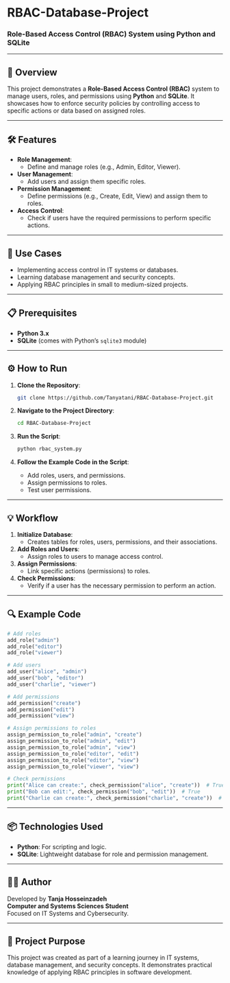 # **RBAC-Database-Project**

### **Role-Based Access Control (RBAC) System using Python and SQLite**

---

## 🚀 **Overview**

This project demonstrates a **Role-Based Access Control (RBAC)** system to manage users, roles, and permissions using **Python** and **SQLite**. It showcases how to enforce security policies by controlling access to specific actions or data based on assigned roles.

---

## 🛠 **Features**

- **Role Management**:
  - Define and manage roles (e.g., Admin, Editor, Viewer).
- **User Management**:
  - Add users and assign them specific roles.
- **Permission Management**:
  - Define permissions (e.g., Create, Edit, View) and assign them to roles.
- **Access Control**:
  - Check if users have the required permissions to perform specific actions.

---

## 🎯 **Use Cases**

- Implementing access control in IT systems or databases.
- Learning database management and security concepts.
- Applying RBAC principles in small to medium-sized projects.

---

## 📋 **Prerequisites**

- **Python 3.x**
- **SQLite** (comes with Python’s `sqlite3` module)

---

## ⚙️ **How to Run**

1. **Clone the Repository**:
   ```bash
   git clone https://github.com/Tanyatani/RBAC-Database-Project.git
   ```

2. **Navigate to the Project Directory**:
   ```bash
   cd RBAC-Database-Project
   ```

3. **Run the Script**:
   ```bash
   python rbac_system.py
   ```

4. **Follow the Example Code in the Script**:
   - Add roles, users, and permissions.
   - Assign permissions to roles.
   - Test user permissions.

---

## 💡 **Workflow**

1. **Initialize Database**:
   - Creates tables for roles, users, permissions, and their associations.
2. **Add Roles and Users**:
   - Assign roles to users to manage access control.
3. **Assign Permissions**:
   - Link specific actions (permissions) to roles.
4. **Check Permissions**:
   - Verify if a user has the necessary permission to perform an action.

---

## 🔍 **Example Code**

```python
# Add roles
add_role("admin")
add_role("editor")
add_role("viewer")

# Add users
add_user("alice", "admin")
add_user("bob", "editor")
add_user("charlie", "viewer")

# Add permissions
add_permission("create")
add_permission("edit")
add_permission("view")

# Assign permissions to roles
assign_permission_to_role("admin", "create")
assign_permission_to_role("admin", "edit")
assign_permission_to_role("admin", "view")
assign_permission_to_role("editor", "edit")
assign_permission_to_role("editor", "view")
assign_permission_to_role("viewer", "view")

# Check permissions
print("Alice can create:", check_permission("alice", "create"))  # True
print("Bob can edit:", check_permission("bob", "edit"))  # True
print("Charlie can create:", check_permission("charlie", "create"))  # False
```

---

## 📦 **Technologies Used**

- **Python**: For scripting and logic.
- **SQLite**: Lightweight database for role and permission management.


---

## 👩‍💻 **Author**

Developed by **Tanja Hosseinzadeh**  
**Computer and Systems Sciences Student**  
Focused on IT Systems and Cybersecurity.

---

## 🌟 **Project Purpose**

This project was created as part of a learning journey in IT systems, database management, and security concepts. It demonstrates practical knowledge of applying RBAC principles in software development.

